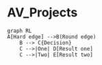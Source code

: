 # AV_Projects

```mermaid
graph RL
A[Hard edge] -->B(Round edge)
    B --> C{Decision}
    C -->|One| D[Result one]
    C -->|Two| E[Result two]
```
